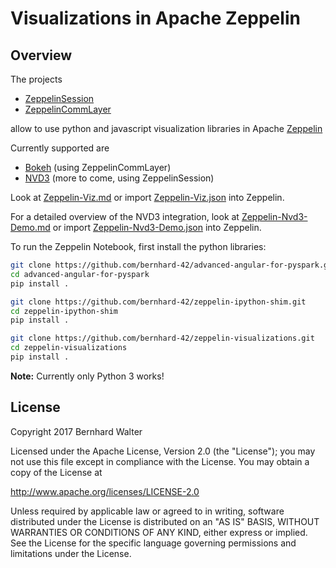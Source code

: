 # Visualizations in Apache Zeppelin

## Overview

The projects

- [ZeppelinSession](https://github.com/bernhard-42/advanced-angular-for-pyspark)
- [ZeppelinCommLayer](https://github.com/bernhard-42/zeppelin-ipython-shim)

allow to use python and javascript visualization libraries in Apache [Zeppelin](https://zeppelin.apache.org/)

Currently supported are

- [Bokeh](http://bokeh.pydata.org) (using ZeppelinCommLayer)
- [NVD3](http://nvd3.org/) (more to come, using ZeppelinSession)


Look at [Zeppelin-Viz.md](notebooks/Zeppelin-Viz.md) or import [Zeppelin-Viz.json](https://raw.githubusercontent.com/bernhard-42/zeppelin-visualizations/master/notebooks/Zeppelin-Viz.json) into Zeppelin.

For a detailed overview of the NVD3 integration, look at [Zeppelin-Nvd3-Demo.md](notebooks/Zeppelin-Nvd3-Demo.md) or import [Zeppelin-Nvd3-Demo.json](https://raw.githubusercontent.com/bernhard-42/zeppelin-visualizations/master/notebooks/Zeppelin-Nvd3-Demo.json) into Zeppelin.


To run the Zeppelin Notebook, first install the python libraries:

```bash
git clone https://github.com/bernhard-42/advanced-angular-for-pyspark.git
cd advanced-angular-for-pyspark
pip install .

git clone https://github.com/bernhard-42/zeppelin-ipython-shim.git
cd zeppelin-ipython-shim
pip install .

git clone https://github.com/bernhard-42/zeppelin-visualizations.git
cd zeppelin-visualizations
pip install .
```

**Note:**
Currently only Python 3 works!


## License

Copyright 2017 Bernhard Walter

Licensed under the Apache License, Version 2.0 (the "License");
you may not use this file except in compliance with the License.
You may obtain a copy of the License at

   http://www.apache.org/licenses/LICENSE-2.0

Unless required by applicable law or agreed to in writing, software
distributed under the License is distributed on an "AS IS" BASIS,
WITHOUT WARRANTIES OR CONDITIONS OF ANY KIND, either express or implied.
See the License for the specific language governing permissions and
limitations under the License.